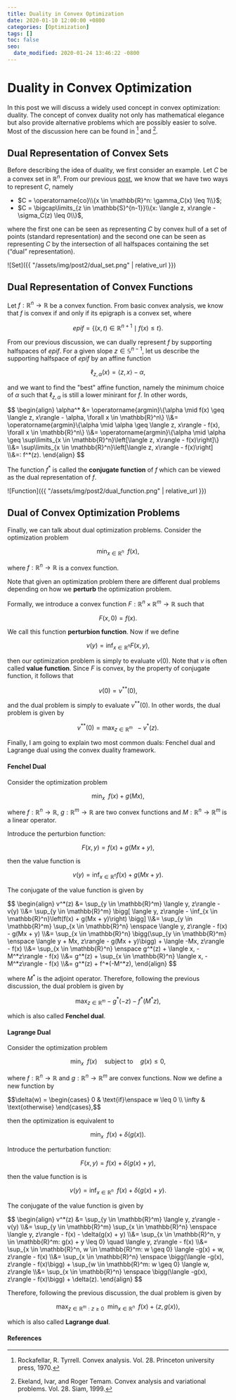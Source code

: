 ```yaml
---
title: Duality in Convex Optimization
date: 2020-01-10 12:00:00 +0800
categories: [Optimization]
tags: []
toc: false
seo:
  date_modified: 2020-01-24 13:46:22 -0800
---
```

# Duality in Convex Optimization

In this post we will discuss a widely used concept in convex optimization: duality. The concept of convex duality not only has mathematical elegance but also provide alternative problems which are possibly easier to solve. Most of the discussion here can be found in [^1] and [^2].

## Dual Representation of Convex Sets

Before describing the idea of duality, we first consider an example. Let $C$ be a convex set in $\mathbb{R}^n$. From our previous [post](https://zhenanfanubc.github.io/posts/function-perspective-of-convex-sets), we know that we have two ways to represent $C$, namely

* $C = \operatorname{co}\\{x \in \mathbb{R}^n: \gamma_C(x) \leq 1\\}$; 
* $C = \bigcap\limits_{z \in \mathbb{S}^{n-1}}\\{x: \langle z, x\rangle - \sigma_C(z) \leq 0\\}$,

where the first one can be seen as representing $C$ by convex hull of a set of points (standard representation) and the second one can be seen as representing $C$ by the intersection of all halfspaces containing the set (“dual” representation). 

![Set]({{ "/assets/img/post2/dual_set.png" | relative_url }})
 

## Dual Representation of Convex Functions
Let $f: \mathbb{R}^n \to \mathbb{R}$ be a convex function. From basic convex analysis, we know that $f$ is convex if and only if its epigraph is a convex set, where 

$$epif = \{(x, t) \in \mathbb{R}^{n + 1} \mid f(x) \leq t\}.$$

From our previous discussion, we can dually represent $f$ by supporting halfspaces of $epif$. For a given slope $z \in \mathbb{S}^{n - 1}$, let us describe the supporting halfspace of $epif$ by an affine function 

$$\ell_{z, \alpha}(x) = \langle z, x\rangle - \alpha,$$ 

and we want to find the "best" affine function, namely the minimum choice of $\alpha$ such that $\ell_{z, \alpha}$ is still a lower minirant for $f$. In other words,  

<div>
$$
\begin{align}
 \alpha^* &= \operatorname{argmin}\{\alpha \mid f(x) \geq \langle z, x\rangle - \alpha, \forall x \in \mathbb{R}^n\} 
 \\&= \operatorname{argmin}\{\alpha \mid \alpha \geq \langle z, x\rangle - f(x), \forall x \in \mathbb{R}^n\}
 \\&= \operatorname{argmin}\{\alpha \mid \alpha \geq \sup\limits_{x \in \mathbb{R}^n}\left[\langle z, x\rangle - f(x)\right]\}
 \\&= \sup\limits_{x \in \mathbb{R}^n}\left[\langle z, x\rangle - f(x)\right]
 \\&=: f^*(z).
\end{align}
$$ 
</div>

The function $f^*$ is called the **conjugate function** of $f$ which can be viewed as the dual representation of $f$.  

![Function]({{ "/assets/img/post2/dual_function.png" | relative_url }})

## Dual of Convex Optimization Problems
Finally, we can talk about dual optimization problems. Consider the optimization problem 

$$\min_{x \in \mathbb{R}^n} \enspace f(x),$$ 

where $f: \mathbb{R}^n \to \mathbb{R}$ is a convex function. 

Note that given an optimization problem there are different dual problems depending on how we **perturb** the optimization problem. 

Formally, we introduce a convex function $F: \mathbb{R}^n \times \mathbb{R}^m \to \mathbb{R}$ such that 

$$F(x, 0) = f(x).$$ 

We call this function **perturbion function**. Now if we define 

$$v(y) = \inf_{x \in \mathbb{R}^n} F(x, y),$$ 

then our optimization problem is simply to evaluate $v(0)$. Note that $v$ is often called **value function**. Since $F$ is convex, by the property of conjugate function, it follows that 

$$v(0) = v^{**}(0),$$ 

and the dual problem is simply to evaluate $v^{**}(0)$. In other words, the dual problem is given by 

$$v^{**}(0) = \max_{z \in \mathbb{R}^m}\enspace -v^*(z).$$

Finally, I am going to explain two most common duals: Fenchel dual and Lagrange dual using the convex duality framework.

#### Fenchel Dual
Consider the optimization problem 

$$\min_{x} \enspace f(x) + g(Mx),$$

where $f: \mathbb{R}^n \to \mathbb{R}$, $g: \mathbb{R}^m \to \mathbb{R}$ are two convex functions and $M: \mathbb{R}^n \to \mathbb{R}^m$ is a linear operator. 

Introduce the perturbion function: 

$$F(x, y) = f(x) + g(Mx + y),$$ 

then the value function is 

$$v(y) = \inf_{x \in \mathbb{R}^n}f(x) + g(Mx + y).$$ 

The conjugate of the value function is given by

<div>
$$
\begin{align}
 v^*(z) &= \sup_{y \in \mathbb{R}^m} \langle y, z\rangle - v(y)
 \\&= \sup_{y \in \mathbb{R}^m} \bigg[ \langle y, z\rangle - \inf_{x \in \mathbb{R}^n}\left(f(x) + g(Mx + y)\right) \bigg]
 \\&= \sup_{y \in \mathbb{R}^m} \sup_{x \in \mathbb{R}^n} \enspace \langle y, z\rangle - f(x) - g(Mx + y)
 \\&= \sup_{x \in \mathbb{R}^n} \bigg(\sup_{y \in \mathbb{R}^m} \enspace \langle y + Mx, z\rangle - g(Mx + y)\bigg) + \langle -Mx, z\rangle - f(x)
 \\&= \sup_{x \in \mathbb{R}^n} \enspace g^*(z) + \langle x, -M^*z\rangle - f(x)
 \\&= g^*(z) + \sup_{x \in \mathbb{R}^n} \langle x, -M^*z\rangle - f(x)
 \\&= g^*(z) + f^*(-M^*z),
\end{align}
$$
</div>

where $M^*$ is the adjoint operator. Therefore, following the previous discussion, the dual problem is given by 

$$\max_{z \in \mathbb{R}^m} - g^*(-z) - f^*(M^*z),$$ 

which is also called **Fenchel dual**.

#### Lagrange Dual
Consider the optimization problem

$$\min_{x} \enspace f(x) \quad\text{subject to}\quad g(x) \leq 0,$$ 

where $f: \mathbb{R}^n \to \mathbb{R}$ and $g: \mathbb{R}^n \to \mathbb{R}^m$ are convex functions. Now we define a new function by 

<div>
$$\delta(w) =
  \begin{cases}
        0 & \text{if}\enspace w \leq 0 \\
        \infty & \text{otherwise}
  \end{cases},$$ 
</div>

then the optimization is equivalent to 

$$\min_{x} \enspace f(x) + \delta(g(x)).$$ 

Introduce the perturbation function: 

$$F(x, y) = f(x) + \delta(g(x) + y),$$ 

then the value function is is 

$$v(y) = \inf_{x \in \mathbb{R}^n} \enspace f(x) + \delta(g(x) + y).$$

The conjugate of the value function is given by

<div>
$$
\begin{align}
 v^*(z) &= \sup_{y \in \mathbb{R}^m} \langle y, z\rangle - v(y)
 \\&= \sup_{y \in \mathbb{R}^m} \sup_{x \in \mathbb{R}^n} \enspace \langle y, z\rangle - f(x) - \delta(g(x) + y)
 \\&= \sup_{x \in \mathbb{R}^n, y \in \mathbb{R}^m: g(x) + y \leq 0} \quad \langle y, z\rangle - f(x)
 \\&= \sup_{x \in \mathbb{R}^n, w \in \mathbb{R}^m: w \geq 0} \langle -g(x) + w, z\rangle - f(x)
 \\&= \sup_{x \in \mathbb{R}^n} \enspace \bigg(\langle -g(x), z\rangle - f(x)\bigg) + \sup_{w \in \mathbb{R}^m: w \geq 0} \langle w, z\rangle
 \\&= \sup_{x \in \mathbb{R}^n} \enspace \bigg(\langle -g(x), z\rangle - f(x)\bigg) + \delta(z).
\end{align}
$$
</div>

Therefore, following the previous discussion, the dual problem is given by 

$$
\max_{z \in \mathbb{R}^m: z \geq 0} \enspace \min_{x \in \mathbb{R}^n} \enspace f(x) + \langle z, g(x)\rangle,
$$

which is also called **Lagrange dual**.

#### References
[^1]: Rockafellar, R. Tyrrell. Convex analysis. Vol. 28. Princeton university press, 1970.
[^2]: Ekeland, Ivar, and Roger Temam. Convex analysis and variational problems. Vol. 28. Siam, 1999.